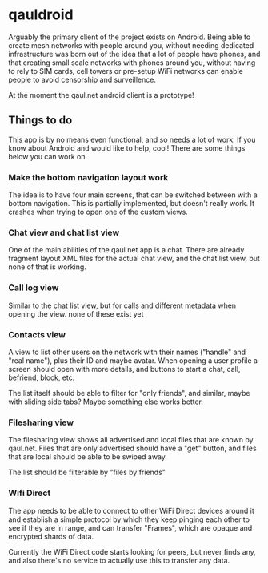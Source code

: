 # qauldroid

Arguably the primary client of the project exists on Android.  Being
able to create mesh networks with people around you, without needing
dedicated infrastructure was born out of the idea that a lot of people
have phones, and that creating small scale networks with phones around
you, without having to rely to SIM cards, cell towers or pre-setup
WiFi networks can enable people to avoid censorship and surveillence.

At the moment the qaul.net android client is a prototype!


## Things to do

This app is by no means even functional, and so needs a lot of work.
If you know about Android and would like to help, cool!  There are
some things below you can work on.


### Make the bottom navigation layout work

The idea is to have four main screens, that can be switched between
with a bottom navigation.  This is partially implemented, but doesn't
really work. It crashes when trying to open one of the custom views.


### Chat view and chat list view

One of the main abilities of the qaul.net app is a chat.  There are
already fragment layout XML files for the actual chat view, and the
chat list view, but none of that is working.


### Call log view

Similar to the chat list view, but for calls and different metadata
when opening the view.  none of these exist yet


### Contacts view

A view to list other users on the network with their names ("handle"
and "real name"), plus their ID and maybe avatar.  When opening
a user profile a screen should open with more details, and buttons to
start a chat, call, befriend, block, etc.

The list itself should be able to filter for "only friends", and similar,
maybe with sliding side tabs?  Maybe something else works better.


### Filesharing view

The filesharing view shows all advertised and local files that are known by
qaul.net.  Files that are only advertised should have a "get" button,
and files that are local should be able to be swiped away.

The list should be filterable by "files by friends"


### Wifi Direct 

The app needs to be able to connect to other WiFi Direct devices around it
and establish a simple protocol by which they keep pinging each other to 
see if they are in range, and can transfer "Frames", which are opaque and
encrypted shards of data.

Currently the WiFi Direct code starts looking for peers, but never finds
any, and also there's no service to actually use this to transfer any data.